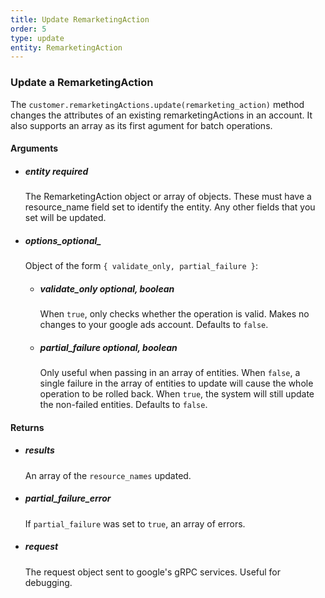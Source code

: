 ```yaml
---
title: Update RemarketingAction 
order: 5
type: update
entity: RemarketingAction 
---
```


### Update a RemarketingAction 


The `customer.remarketingActions.update(remarketing_action)` method changes the attributes of an existing remarketingActions in an account. It also supports an array as its first agument for batch operations.


#### Arguments

-   ##### entity _required_
    The RemarketingAction object or array of objects. These must have a resource_name field set to identify the entity. Any other fields that you set will be updated.
-   ##### options_optional_
    Object of the form `{ validate_only, partial_failure }`:
    -   ##### validate_only _optional, boolean_
        When `true`, only checks whether the operation is valid. Makes no changes to your google ads account. Defaults to `false`.
    -   ##### partial_failure _optional, boolean_
        Only useful when passing in an array of entities. When `false`, a single failure in the array of entities to update will cause the whole operation to be rolled back. When `true`, the system will still update the non-failed entities. Defaults to `false`.


#### Returns

-   ##### results
    An array of the `resource_names` updated.
-   ##### partial_failure_error
    If `partial_failure` was set to `true`, an array of errors.
-   ##### request
    The request object sent to google's gRPC services. Useful for debugging.
